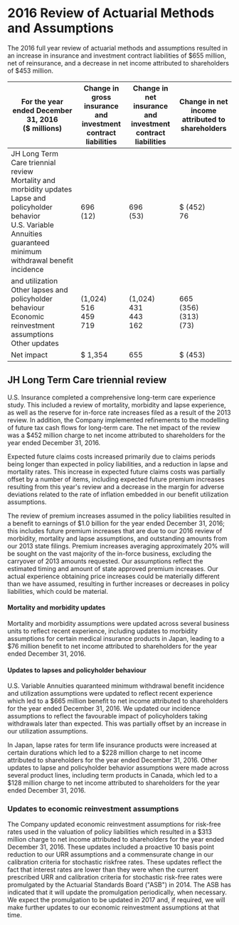 # 2016 Review of Actuarial Methods and Assumptions

The 2016 full year review of actuarial methods and assumptions resulted in an increase in insurance and investment contract liabilities of \$655 million, net of reinsurance, and a decrease in net income attributed to shareholders of \$453 million.

| For the year ended December 31, 2016<br>(\$ millions)                                                                                                                               | Change in gross<br>insurance and<br>investment<br>contract liabilities | Change in net insurance<br>and investment<br>contract liabilities | Change in net income<br>attributed to<br>shareholders |
|-------------------------------------------------------------------------------------------------------------------------------------------------------------------------------------|------------------------------------------------------------------------|-------------------------------------------------------------------|-------------------------------------------------------|
| JH Long Term Care triennial review<br>Mortality and morbidity updates<br>Lapse and policyholder behavior<br>U.S. Variable Annuities guaranteed minimum withdrawal benefit incidence | 696<br>(12)                                                            | 696<br>(53)                                                       | \$ (452)<br>76                                        |
| and utilization<br>Other lapses and policyholder behaviour<br>Economic reinvestment assumptions<br>Other updates                                                                    | (1,024)<br>516<br>459<br>719                                           | (1,024)<br>431<br>443<br>162                                      | 665<br>(356)<br>(313)<br>(73)                         |
| Net impact                                                                                                                                                                          | \$ 1,354                                                               | 655                                                               | \$ (453)                                              |

## JH Long Term Care triennial review

U.S. Insurance completed a comprehensive long-term care experience study. This included a review of mortality, morbidity and lapse experience, as well as the reserve for in-force rate increases filed as a result of the 2013 review. In addition, the Company implemented refinements to the modelling of future tax cash flows for long-term care. The net impact of the review was a \$452 million charge to net income attributed to shareholders for the year ended December 31, 2016.

Expected future claims costs increased primarily due to claims periods being longer than expected in policy liabilities, and a reduction in lapse and mortality rates. This increase in expected future claims costs was partially offset by a number of items, including expected future premium increases resulting from this year's review and a decrease in the margin for adverse deviations related to the rate of inflation embedded in our benefit utilization assumptions.

The review of premium increases assumed in the policy liabilities resulted in a benefit to earnings of \$1.0 billion for the year ended December 31, 2016; this includes future premium increases that are due to our 2016 review of morbidity, mortality and lapse assumptions, and outstanding amounts from our 2013 state filings. Premium increases averaging approximately 20% will be sought on the vast majority of the in-force business, excluding the carryover of 2013 amounts requested. Our assumptions reflect the estimated timing and amount of state approved premium increases. Our actual experience obtaining price increases could be materially different than we have assumed, resulting in further increases or decreases in policy liabilities, which could be material.

#### **Mortality and morbidity updates**

Mortality and morbidity assumptions were updated across several business units to reflect recent experience, including updates to morbidity assumptions for certain medical insurance products in Japan, leading to a \$76 million benefit to net income attributed to shareholders for the year ended December 31, 2016.

#### **Updates to lapses and policyholder behaviour**

U.S. Variable Annuities quaranteed minimum withdrawal benefit incidence and utilization assumptions were updated to reflect recent experience which led to a \$665 million benefit to net income attributed to shareholders for the year ended December 31, 2016. We updated our incidence assumptions to reflect the favourable impact of policyholders taking withdrawals later than expected. This was partially offset by an increase in our utilization assumptions.

In Japan, lapse rates for term life insurance products were increased at certain durations which led to a \$228 million charge to net income attributed to shareholders for the year ended December 31, 2016. Other updates to lapse and policyholder behavior assumptions were made across several product lines, including term products in Canada, which led to a \$128 million charge to net income attributed to shareholders for the year ended December 31, 2016.

### Updates to economic reinvestment assumptions

The Company updated economic reinvestment assumptions for risk-free rates used in the valuation of policy liabilities which resulted in a \$313 million charge to net income attributed to shareholders for the year ended December 31, 2016. These updates included a proactive 10 basis point reduction to our URR assumptions and a commensurate change in our calibration criteria for stochastic riskfree rates. These updates reflect the fact that interest rates are lower than they were when the current prescribed URR and calibration criteria for stochastic risk-free rates were promulgated by the Actuarial Standards Board ("ASB") in 2014. The ASB has indicated that it will update the promulgation periodically, when necessary. We expect the promulgation to be updated in 2017 and, if required, we will make further updates to our economic reinvestment assumptions at that time.
